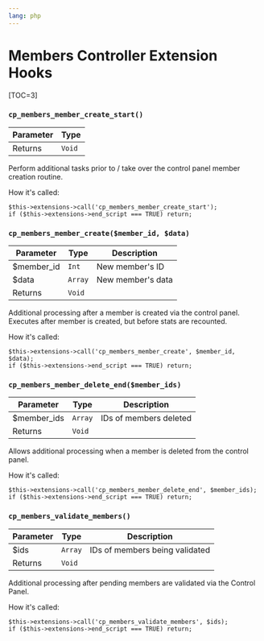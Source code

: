 ```yaml
---
lang: php
---
```


<!--
    This source file is part of the open source project
    ExpressionEngine User Guide (https://github.com/ExpressionEngine/ExpressionEngine-User-Guide)

    @link      https://expressionengine.com/
    @copyright Copyright (c) 2003-2020, Packet Tide, LLC (https://ellislab.com)
    @license   https://expressionengine.com/license Licensed under Apache License, Version 2.0
-->

# Members Controller Extension Hooks

[TOC=3]

### `cp_members_member_create_start()`

| Parameter | Type   |
| --------- | ------ |
| Returns   | `Void` |

Perform additional tasks prior to / take over the control panel member creation routine.

How it's called:

    $this->extensions->call('cp_members_member_create_start');
    if ($this->extensions->end_script === TRUE) return;

### `cp_members_member_create($member_id, $data)`

| Parameter   | Type    | Description       |
| ----------- | ------- | ----------------- |
| \$member_id | `Int`   | New member's ID   |
| \$data      | `Array` | New member's data |
| Returns     | `Void`  |                   |

Additional processing after a member is created via the control panel. Executes after member is created, but before stats are recounted.

How it's called:

    $this->extensions->call('cp_members_member_create', $member_id, $data);
    if ($this->extensions->end_script === TRUE) return;

### `cp_members_member_delete_end($member_ids)`

| Parameter    | Type    | Description            |
| ------------ | ------- | ---------------------- |
| \$member_ids | `Array` | IDs of members deleted |
| Returns      | `Void`  |                        |

Allows additional processing when a member is deleted from the control panel.

How it's called:

    $this->extensions->call('cp_members_member_delete_end', $member_ids);
    if ($this->extensions->end_script === TRUE) return;

### `cp_members_validate_members()`

| Parameter | Type    | Description                    |
| --------- | ------- | ------------------------------ |
| \$ids     | `Array` | IDs of members being validated |
| Returns   | `Void`  |                                |

Additional processing after pending members are validated via the Control Panel.

How it's called:

    $this->extensions->call('cp_members_validate_members', $ids);
    if ($this->extensions->end_script === TRUE) return;
